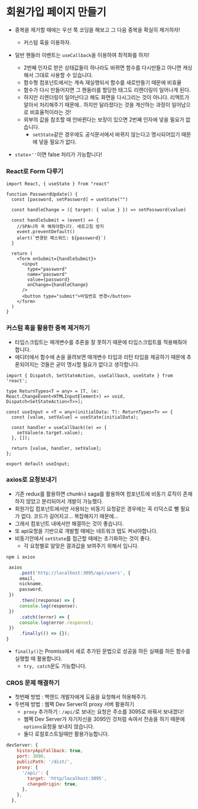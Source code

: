 # 회원가입 페이지 만들기

- 중복을 제거할 때에는 우선 쭉 코딩을 해보고 그 다음 중복을 확실히 제거하자!
  - 커스텀 훅을 이용하자.

- 일반 핸들러 이벤트는 `useCallback`을 이용하여 최적화를 하자!
  - 2번째 인자로 받은 상태값들이 하나라도 바뀌면 함수를 다시만들고 아니면 캐싱해서 그대로 사용할 수 있습니다.
  - 함수형 컴포넌트에서는 계속 재실행되서 함수를 새로만들기 때문에 비효율
  - 함수가 다시 만들어지면 그 핸들러를 할당한 태그도 리렌더링이 일어나게 된다.
  - 하지만 리렌더링이 일어난다고 해도 화면을 다시그리는 것이 아니다. 리엑트가 알아서 처리해주기 때문에.. 하지만 달라졌다는 것을 계산하는 과정이 일어남으로 비효율적이라는 것!
  - 외부의 값을 참조할 때 안바뀐다는 보장이 있으면 2번째 인자에 넣을 필요가 없습니다.
    - `setState`같은 경우에도 공식문서에서 바뀌지 않는다고 명시되어있기 때문에 넣을 필요가 없다.
- `state`=`''`이면 false 처리가 가능합니다!



### React로 Form 다루기

```react
import React, { useState } from "react"

function PasswordUpdate() {
  const [password, setPassword] = useState("")

  const handleChange = ({ target: { value } }) => setPassword(value)

  const handleSubmit = (event) => {
    //SPA니까 꼭 해줘야합니다. 새로고침 방지
    event.preventDefault()
    alert(`변경된 패스워드: ${password}`)
  }

  return (
    <form onSubmit={handleSubmit}>
      <input
        type="password"
        name="password"
        value={password}
        onChange={handleChange}
      />
      <button type="submit">비밀번호 변경</button>
    </form>
  )
}
```



### 커스텀 훅을 활용한 중복 제거하기

- 타입스크립트는 매개변수를 추론을 잘 못하기 때문에 타입스크립트를 적용해줘야 합니다.
- 에디터에서 함수에 손을 올려보면 매개변수 타입과 리턴 타입을 제공하기 때문에 추론되어지는 것들은 굳이 명시할 필요가 없다고 생각합니다.

```react
import { Dispatch, SetStateAction, useCallback, useState } from 'react';

type ReturnTypes<T = any> = [T, (e: React.ChangeEvent<HTMLInputElement>) => void, Dispatch<SetStateAction<T>>];

const useInput = <T = any>(initialData: T): ReturnTypes<T> => {
  const [value, setValue] = useState(initialData);

  const handler = useCallback((e) => {
    setValue(e.target.value);
  }, []);

  return [value, handler, setValue];
};

export default useInput;
```



### axios로 요청보내기

- 기존 redux를 활용하면 chunk나 saga를 활용하여 컴포넌트에 비동기 로직이 존재하지 않았고 분리되어서 개발이 가능했다.
- 회원가입 컴포넌트에서만 사용되는 비동기 요청같은 경우에는 꼭 리덕스로 뺄 필요가 없다. 코드가 길어지고... 복잡해지기 때문에...
- 그래서 컴포넌트 내에서만 해결하는 것이 좋습니다.
- 또 api요청을 기반으로 개발할 때에는 네트워크 탭도 켜놔야합니다.
- 비동기안에서 `setState`를 접근할 때에는 초기화하는 것이 좋다.
  - 각 요청별로 알맞은 결과값을 보여주기 위해서 입니다.

```
npm i axios
```

```js
 axios
     .post('http://localhost:3095/api/users', {
     email,
     nickname,
     password,
 })
     .then((response) => {
     console.log(response);
 })
     .catch((error) => {
     console.log(error.response);
 })
     .finally(() => {});
}
```

- `finally()`는 Promiss에서 새로 추가된 문법으로 성공을 하든 실패를 하든 함수를 실행할 때 활용합니다.
  - `try, catch`문도 가능합니다.



### CROS 문제 해결하기

- 첫번째 방법 : 백엔드 개발자에게 도움을 요청해서 허용해주기.
- 두번재 방법 : 웹펙 Dev Server의 proxy 서버 활용하기
  - `proxy` 추가하기 : `/api/`로 보내는 요청은 주소를 3095로 바꿔서 보내겠다!
  -  웹펙 Dev Server가 자기자신을 3095인 것처럼 속여서 전송을 하기 때문에 `options`요청을 보내지 않습니다.
  - 둘다 로컬호스트일때만 활용가능합니다.

```js
devServer: {
    historyApiFallback: true,
    port: 3090,
    publicPath: '/dist/',
    proxy: {
      '/api/': {
        target: 'http/localhost:3095',
        changeOrigin: true,
      },
    },
  },
```

